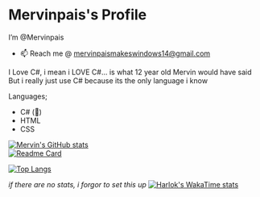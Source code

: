 # Mervinpais's Profile
I’m @Mervinpais
- 📫 Reach me @ mervinpaismakeswindows14@gmail.com

I Love C#, i mean i LOVE C#... is what 12 year old Mervin would have said
But i really just use C# because its the only language i know

Languages;
  - C# (💯)
  - HTML
  - CSS

[![Mervin's GitHub stats](https://github-readme-stats.vercel.app/api?username=Mervinpais&show_icons=true&theme=dark)](https://github.com/anuraghazra/github-readme-stats)
<br>
[![Readme Card](https://github-readme-stats.vercel.app/api/pin/?username=Mervinpais&repo=Easy14_Programing_language&show_icons=true&theme=dark)](https://github.com/anuraghazra/github-readme-stats)

[![Top Langs](https://github-readme-stats.vercel.app/api/top-langs/?username=Mervinpais&layout=donut&theme=dark)](https://github.com/anuraghazra/github-readme-stats)

<i>if there are no stats, i forgor to set this up</i>
[![Harlok's WakaTime stats](https://github-readme-stats.vercel.app/api/wakatime?username=Mervinpais)](https://github.com/anuraghazra/github-readme-stats)